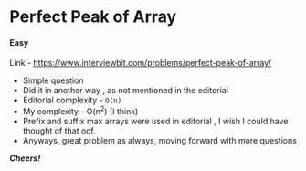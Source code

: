 # Perfect Peak of Array

#### Easy

Link - https://www.interviewbit.com/problems/perfect-peak-of-array/

* Simple question
* Did it in another way , as not mentioned in the editorial
* Editorial complexity - ```O(n)```
* My complexity - O(n<sup>2</sup>) (I think)
* Prefix and suffix max arrays were used in editorial , I wish I could have thought of that oof.
* Anyways, great problem as always, moving forward with more questions


***Cheers!***
